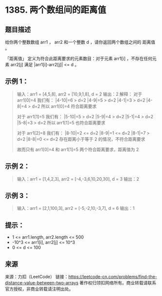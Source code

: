 # 1385. 两个数组间的距离值

## 题目描述

给你两个整数数组 arr1 ， arr2 和一个整数 d ，请你返回两个数组之间的 距离值 。

「距离值」 定义为符合此距离要求的元素数目：对于元素 arr1[i] ，不存在任何元素 arr2[j] 满足 |arr1[i]-arr2[j]| <= d 。

 

## 示例 1：

> 输入：arr1 = [4,5,8], arr2 = [10,9,1,8], d = 2
> 输出：2
> 解释：
> 对于 arr1[0]=4 我们有：
> |4-10|=6 > d=2 
> |4-9|=5 > d=2 
> |4-1|=3 > d=2 
> |4-8|=4 > d=2 
> 所以 arr1[0]=4 符合距离要求
>
> 对于 arr1[1]=5 我们有：
> |5-10|=5 > d=2 
> |5-9|=4 > d=2 
> |5-1|=4 > d=2 
> |5-8|=3 > d=2
> 所以 arr1[1]=5 也符合距离要求
>
> 对于 arr1[2]=8 我们有：
> |8-10|=2 <= d=2
> |8-9|=1 <= d=2
> |8-1|=7 > d=2
> |8-8|=0 <= d=2
> 存在距离小于等于 2 的情况，不符合距离要求 
>
> 故而只有 arr1[0]=4 和 arr1[1]=5 两个符合距离要求，距离值为 2
>

## 示例 2：
> 输入：arr1 = [1,4,2,3], arr2 = [-4,-3,6,10,20,30], d = 3
> 输出：2

## 示例 3：
> 输入：arr1 = [2,1,100,3], arr2 = [-5,-2,10,-3,7], d = 6
> 输出：1

## 提示：
- 1 <= arr1.length, arr2.length <= 500
- -10^3 <= arr1[i], arr2[j] <= 10^3
- 0 <= d <= 100

## 来源
来源：力扣（LeetCode）
链接：https://leetcode-cn.com/problems/find-the-distance-value-between-two-arrays
著作权归领扣网络所有。商业转载请联系官方授权，非商业转载请注明出处。